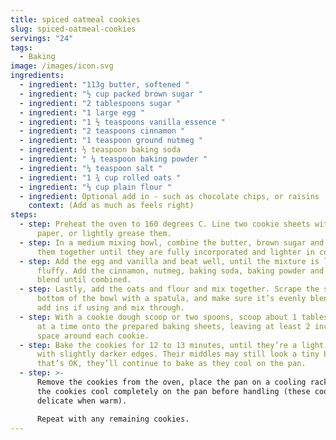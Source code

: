 ```yaml
---
title: spiced oatmeal cookies
slug: spiced-oatmeal-cookies
servings: "24"
tags:
  - Baking
image: /images/icon.svg
ingredients:
  - ingredient: "113g butter, softened "
  - ingredient: "½ cup packed brown sugar "
  - ingredient: "2 tablespoons sugar "
  - ingredient: "1 large egg "
  - ingredient: "1 ½ teaspoons vanilla essence "
  - ingredient: "2 teaspoons cinnamon "
  - ingredient: "1 teaspoon ground nutmeg "
  - ingredient: ½ teaspoon baking soda
  - ingredient: " ¼ teaspoon baking powder "
  - ingredient: "¼ teaspoon salt "
  - ingredient: "1 ¾ cup rolled oats "
  - ingredient: "⅔ cup plain flour "
  - ingredient: Optional add in - such as chocolate chips, or raisins
    context: (Add as much as feels right)
steps:
  - step: Preheat the oven to 160 degrees C. Line two cookie sheets with parchment
      paper, or lightly grease them.
  - step: In a medium mixing bowl, combine the butter, brown sugar and sugar. Beat
      them together until they are fully incorporated and lighter in color.
  - step: Add the egg and vanilla and beat well, until the mixture is light and
      fluffy. Add the cinnamon, nutmeg, baking soda, baking powder and salt, and
      blend until combined.
  - step: Lastly, add the oats and flour and mix together. Scrape the sides and
      bottom of the bowl with a spatula, and make sure it’s evenly blended. Add
      add ins if using and mix through.
  - step: With a cookie dough scoop or two spoons, scoop about 1 tablespoon of dough
      at a time onto the prepared baking sheets, leaving at least 2 inches of
      space around each cookie.
  - step: Bake the cookies for 12 to 13 minutes, until they’re a light golden brown
      with slightly darker edges. Their middles may still look a tiny bit shiny;
      that’s OK, they’ll continue to bake as they cool on the pan.
  - step: >-
      Remove the cookies from the oven, place the pan on a cooling rack, and let
      the cookies cool completely on the pan before handling (these cookies are
      delicate when warm).

      Repeat with any remaining cookies.
---
```

